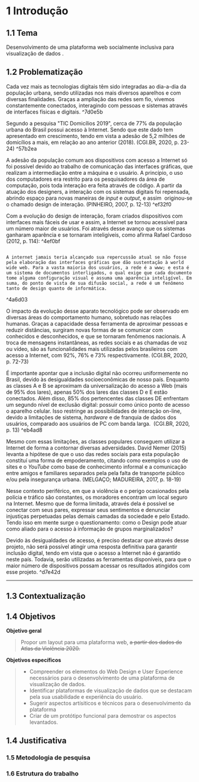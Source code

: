 # 1 Introdução
## 1.1 Tema
Desenvolvimento de uma plataforma web socialmente inclusiva para visualização de dados .


## 1.2 Problematização

Cada vez mais as tecnologias digitais têm sido integradas ao dia-a-dia da população urbana, sendo utilizadas nos mais diversos aparelhos e com diversas finalidades. Graças a ampliação das redes sem fio, vivemos constantemente conectados, interagindo com pessoas e sistemas através de interfaces físicas e digitais. ^7d0e5b

Segundo a pesquisa "TIC Domicílios 2019", cerca de 77% da população urbana do Brasil possui acesso à Internet. Sendo que este dado tem apresentado em crescimento, tendo em vista a adesão de 5,2 milhões de domicílios a mais, em relação ao ano anterior (2018). (CGI.BR, 2020, p. 23-24) ^57b2ea

A adesão da população comum aos dispositivos com acesso a Internet só foi possível devido ao trabalho de comunicação das interfaces gráficas, que realizam a intermediação entre a máquina e o usuário. A princípio, o uso dos computadores era restrito para os pesquisadores da área de computação, pois toda interação era feita através de código. A partir da atuação dos designers, a interação com os sistemas digitais foi repensada, abrindo espaço para novas maneiras de *input* e *output*, e assim  originou-se o chamado design de interação. (PINHEIRO, 2007, p. 12-13) ^ef32f0

Com a evolução do design de interação, foram criados dispositivos com interfaces mais fáceis de usar e assim, a Internet se tornou acessível para um número maior de usuários. Foi através desse avanço que os sistemas ganharam aparência e se tornaram inteligíveis, como afirma Rafael Cardoso (2012, p. 114): ^4ef0bf

```

A internet jamais teria alcançado sua repercussão atual se não fosse pela elaboração das interfaces gráficas que dão sustentação à world wide web. Para a vasta maioria dos usuários, a rede é a www; e esta é um sistema de documentos interligados, o qual exige que cada documento tome alguma configuração visual e assuma uma aparência inteligível. Em suma, do ponto de vista de sua difusão social, a rede é um fenômeno tanto de design quanto de informática. 

````
^4a6d03

O impacto da evolução desse aparato tecnológico pode ser observado em diversas áreas do comportamento humano, sobretudo nas relações humanas. Graças a capacidade dessa ferramenta de aproximar pessoas e reduzir distâncias, surgiram novas formas de se comunicar com conhecidos e desconhecidos, e que se tornaram fenômenos nacionais. A troca de mensagens instantâneas, as redes sociais e as chamadas de voz ou vídeo, são as funcionalidades mais utilizadas pelos brasileiros com acesso a Internet, com 92%, 76% e 73% respectivamente. (CGI.BR, 2020, p. 72-73)

É importante apontar que a inclusão digital não ocorreu uniformemente no Brasil, devido às desigualdades socioeconômicas de nosso país. Enquanto as classes A e B se aproximam da universalização do acesso a Web (mais de 95% dos lares), apenas 50% dos lares das classes D e E estão conectados. Além disso, 85% dos pertencentes das classes DE enfrentam um segundo nível de exclusão digital: possuir como único ponto de acesso o aparelho celular. Isso restringe as possibilidades de interação on-line, devido a limitações de sistema, *hardware* e de franquia de dados dos usuários, comparado aos usuários de PC com banda larga.  (CGI.BR, 2020, p. 13) ^eb4ad8

Mesmo com essas limitações, as classes populares conseguem utilizar a Internet de forma a contornar diversas adversidades. David Nemer (2015) levanta a hipótese de que o uso das redes sociais para esta população constituí uma forma de empoderamento, citando como exemplos o uso de sites e o *YouTube* como base de conhecimento informal e a comunicação entre amigos e familiares separados pela pela falta de transporte público e/ou pela insegurança urbana. (MELGAÇO; MADUREIRA, 2017, p. 18-19)

Nesse contexto periférico, em que a violência e o perigo ocasionados pela polícia e tráfico são constantes, os moradores encontram um local seguro na Internet. Mesmo que de forma limitada, através dela é possível se conectar com seus pares, expressar seus sentimentos e denunciar injustiças perpetuadas pelas demais camadas da sociedade e pelo Estado. Tendo isso em mente surge o questionamento: como o Design pode atuar como aliado para o acesso à informação de grupos marginalizados?

Devido às desigualdades de acesso, é preciso destacar que através desse projeto, não será possível atingir uma resposta definitiva para garantir inclusão digital, tendo em vista que o acesso a Internet não é garantido neste país. Todavia, serão utilizadas as ferramentas disponíveis, para que o maior número de dispositivos possam acessar os resultados atingidos com esse projeto.  ^d7e42d



---

## 1.3 Contextualização


## 1.4 Objetivos

**Objetivo geral**
> Propor um layout para uma plataforma web, ~~a partir dos dados do Atlas da Violência 2020.~~

**Objetivos específicos**
> * Compreender os elementos do Web Design e User Experience necessários para o desenvolvimento de uma plataforma de visualização de dados.
> * Identificar plataformas de visualização de dados que se destacam pela sua usabilidade e experiência do usuário.
> * Sugerir aspectos artísiticos e técnicos para o desenvolvimento da plataforma
> * Criar de um protótipo funcional para demostrar os aspectos levantados.


## 1.4 Justificativa



### 1.5 Metodologia de pesquisa


### 1.6 Estrutura do trabalho